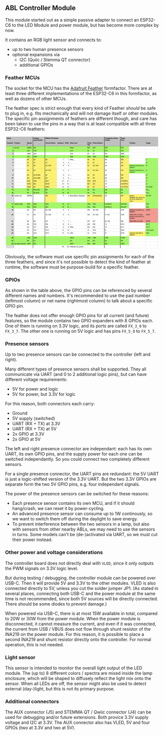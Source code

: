 <!--
SPDX-FileCopyrightText: 2024 Lena Schimmel <mail@lenaschimmel.de>
SPDX-License-Identifier: CC-BY-SA-4.0

[besteLampe!](https://lenaschimmel.de/besteLampe!) © 2024 by [Lena Schimmel](mailto:mail@lenaschimmel.de) is licensed under [CC BY-SA 4.0](http://creativecommons.org/licenses/by-sa/4.0/?ref=chooser-v1)
-->
## ABL Controller Module
This module started out as a simple passive adapter to connect an ESP32-C6 to the LED Module and power module, but has become more complex by now.

It contains an RGB light sensor and connects to:
 - up to two human presence sensors
 - optional expansions via
   - I2C (Quiic / Stemma QT connector)
   - additional GPIOs

### Feather MCUs
The socket for the MCU has the [Adafruit Feather](https://learn.adafruit.com/adafruit-feather/overview) formfactor. There are at least three different implementations of the ESP32-C6 in this formfactor, as well as dozens of other MCUs.

The feather spec is strict enough that every kind of Feather *should* be safe to plug in, e.g. fits mechanically and will not damage itself or other modules. The specific pin assignments of feathers are different though, and care has been taken to use the pins in a way that is at least compatible with all three ESP32-C6 feathers:

![Table of pinouts and problems for three ESP32-C6 implementations](./Feather%20Pinput%20Comparision.jpg)

Obviously, the software must use specific pin assignments for each of the three feathers, and since it's not possible to detect the kind of feather at runtime, the software must be purpose-build for a specific feather.

### GPIOs
As shown in the table above, the GPIO pins can be referenced by several different names and numbers. It's recommended to use the pad number (leftmost column) or net name (rightmost column) to talk about a specific GPIO pin.

The feather does not offer enough GPIO pins for all current (and future) features, so the module contains two GPIO expanders with 8 GPIOs each. One of them is running on 3.3V logic, and its ports are called `FX_3_0` to  `FX_3_7`. The other one is running on 5V logic and has pins `FX_5_0` to  `FX_5_7`.

### Presence sensors
Up to two presence sensors can be connected to the controller (left and right).

Many different types of presence sensors shall be supported. They all communicate via UART (and 0 to 2 additional logic pins), but can have different voltage requirements:
 - 5V for power and logic
 - 5V for power, but 3.3V for logic

For this reason, both connectors each carry:
 - Ground
 - 5V supply (switched)
 - UART (RX + TX) at 3.3V
 - UART (RX + TX) at 5V
 - 2x GPIO at 3.3V
 - 2x GPIO at 5V

The left and right presence connector are independant: each has its own UART, its own GPIO pins, and the supply power for each one can be switched independantly. So you could connect two completely different sensors.

For a single presence connector, the UART pins are redundant: the 5V UART is just a logic-shifted version of the 3.3V UART. But the two 3.3V GPIOs are separate form the two 5V GPIO pins, e.g. four independant signals.

The power of the presence sensors can be switched for these reasons:
 - Each presence sensor contains its own MCU, and if it should hang/crash, we can reset it by power-cycling.
 - An advanced presence sensor can consume up to 1W continously, so we want to switch them off during the daylight to save energy.
 - To prevent interference between the two sensors in a lamp, but also with sensors from other nearby ABLs, we may need to use the sensors in turns. Some models can't be (de-)activated via UART, so we must cut their power instead.

### Other power and voltage considerations
The controller board does not directly deal with `VLED`, since it only outputs the PWM signals on 3.3V logic level.

But during testing / debugging, the controller module can be powered over USB-C. Then it will provide 5V and 3.3V to the other modules. VLED is also connected directly to 5V, unless you cut the solder jumper JP1. (As stated in several places, connecting both USB-C and the power module at the same time is not recommended, since both 5V sources will be directly connected. There should be some diodes to prevent damage.)

When powered via USB-C, there is at most 15W available in total, compared to 20W or 30W from the power module. When the power module is disconnected, it cannot measure the current, and even if it was connected, the current from USB / VBUS does not flow through shunt resistor of the INA219 on the power module. For this reason, it is possible to place a second INA219 and shunt resistor directly onto the controller. For normal operation, this is not needed.

### Light sensor
This sensor is intended to monitor the overall light output of the LED module. The (up to) 8 different colors / spectra are mixed inside the lamp enclosure, which will be shaped to diffusely reflect the light mix onto the sensor. When all LEDs are off, the sensor might also be used to detect external (day-)light, but this is not its primary purpose.

### Additional connectors
The AUX connector (J5) and STEMMA QT / Qwiic connector (J4) can be used for debugging and/or future extensions. Both provice 3.3V supply voltage and I2C at 3.3V. The AUX connector also has VLED, 5V and four GPIOs (two at 3.3V and two at 5V).